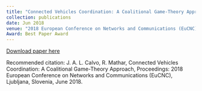 ```yaml
---
title: "Connected Vehicles Coordination: A Coalitional Game-Theory Approach"
collection: publications
date: Jun 2018
venue: "2018 European Conference on Networks and Communications (EuCNC)"
Award: Best Paper Award
---
```


[Download paper here](http://JoseALeon.github.io/files/EuCNC18aPaper.pdf)

Recommended citation: J. A. L. Calvo, R. Mathar, Connected Vehicles Coordination: A Coalitional Game-Theory Approach, Proceedings: 2018 European Conference on Networks and Communications (EuCNC), Ljubljana, Slovenia, June 2018.